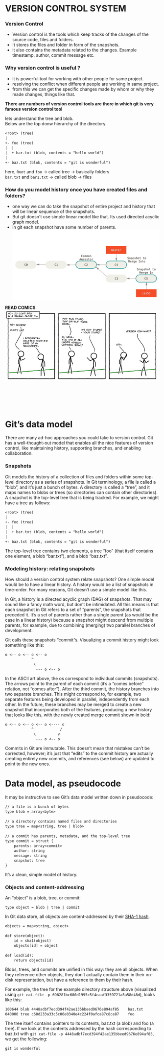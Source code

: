 # VERSION CONTROL SYSTEM

### Version Control 
* Version control is the tools which keep tracks of the changes of the source code, files and folders.
* It stores the files and folder in form of the snapshots.
* it also contains the metadata related to the changes. Example timestamp, author, commit message etc.


### Why version control is useful ?
* it is powerful tool for working with other people for same project.
* resolving the conflict when different people are working in same project.
* from this we can get the specific changes made by whom or why they made changes, things like that.


**There are numbers of version control tools are there in which git is very famous version control tool**  


lets understand the tree and blob.  
Below are the top donw hierarchy of the directory.

```
<root> (tree)
|
+- foo (tree)
|  |
|  + bar.txt (blob, contents = "hello world")
|
+- baz.txt (blob, contents = "git is wonderful")
```

here, `Root` and `foo` -> called tree -> basically folders  
`bar.txt` and `bar1.txt` -> called blob -> files


### How do you model history once you have created files and folders?
* one way we can do take the snapshot of entire project and history that will be linear sequence of the snapshots.
* But git doesn't use simple linear model like that. Its used directed acyclic graph model.
* in git each snapshot have some number of parents.
![Alt text](resource/img02.png)

**READ COMICS**
![Alt text](resource/comic01.jpg)

</br></br></br></br>
# Git’s data model
There are many ad-hoc approaches you could take to version control. Git has a well-thought-out model that enables all the nice features of version control, like maintaining history, supporting branches, and enabling collaboration.

### Snapshots
Git models the history of a collection of files and folders within some top-level directory as a series of snapshots. In Git terminology, a file is called a “blob”, and it’s just a bunch of bytes. A directory is called a “tree”, and it maps names to blobs or trees (so directories can contain other directories). A snapshot is the top-level tree that is being tracked. For example, we might have a tree as follows:
```
<root> (tree)
|
+- foo (tree)
|  |
|  + bar.txt (blob, contents = "hello world")
|
+- baz.txt (blob, contents = "git is wonderful")
```
The top-level tree contains two elements, a tree “foo” (that itself contains one element, a blob “bar.txt”), and a blob “baz.txt”.

### Modeling history: relating snapshots
How should a version control system relate snapshots? One simple model would be to have a linear history. A history would be a list of snapshots in time-order. For many reasons, Git doesn’t use a simple model like this.

In Git, a history is a directed acyclic graph (DAG) of snapshots. That may sound like a fancy math word, but don’t be intimidated. All this means is that each snapshot in Git refers to a set of “parents”, the snapshots that preceded it. It’s a set of parents rather than a single parent (as would be the case in a linear history) because a snapshot might descend from multiple parents, for example, due to combining (merging) two parallel branches of development.

Git calls these snapshots “commit”s. Visualizing a commit history might look something like this:
```
o <-- o <-- o <-- o
            ^
             \
              --- o <-- o
```

In the ASCII art above, the os correspond to individual commits (snapshots). The arrows point to the parent of each commit (it’s a “comes before” relation, not “comes after”). After the third commit, the history branches into two separate branches. This might correspond to, for example, two separate features being developed in parallel, independently from each other. In the future, these branches may be merged to create a new snapshot that incorporates both of the features, producing a new history that looks like this, with the newly created merge commit shown in bold:

```
o <-- o <-- o <-- o <---- o
            ^            /
             \          v
              --- o <-- o
```

Commits in Git are immutable. This doesn’t mean that mistakes can’t be corrected, however; it’s just that “edits” to the commit history are actually creating entirely new commits, and references (see below) are updated to point to the new ones.

# Data model, as pseudocode
It may be instructive to see Git’s data model written down in pseudocode:
```
// a file is a bunch of bytes
type blob = array<byte>

// a directory contains named files and directories
type tree = map<string, tree | blob>

// a commit has parents, metadata, and the top-level tree
type commit = struct {
    parents: array<commit>
    author: string
    message: string
    snapshot: tree
}
```
It’s a clean, simple model of history.

### Objects and content-addressing
An “object” is a blob, tree, or commit:
```
type object = blob | tree | commit
```
In Git data store, all objects are content-addressed by their [SHA-1 hash](https://en.wikipedia.org/wiki/SHA-1).    
```
objects = map<string, object>

def store(object):
    id = sha1(object)
    objects[id] = object

def load(id):
    return objects[id]
```
Blobs, trees, and commits are unified in this way: they are all objects. When they reference other objects, they don’t actually contain them in their on-disk representation, but have a reference to them by their hash.

For example, the tree for the example directory structure above (visualized using `git cat-file -p 698281bc680d1995c5f4caaf3359721a5a58d48d`), looks like this:
```
100644 blob 4448adbf7ecd394f42ae135bbeed9676e894af85    baz.txt
040000 tree c68d233a33c5c06e0340e4c224f0afca87c8ce87    foo
```

The tree itself contains pointers to its contents, baz.txt (a blob) and foo (a tree). If we look at the contents addressed by the hash corresponding to baz.txt with `git cat-file -p 4448adbf7ecd394f42ae135bbeed9676e894af85`, we get the following:

```
git is wonderful
```
